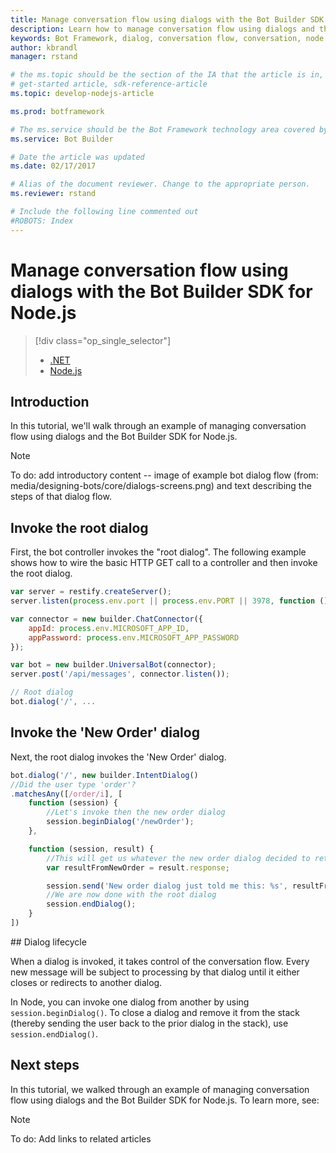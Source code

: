 ```yaml
---
title: Manage conversation flow using dialogs with the Bot Builder SDK for Node.js | Microsoft Docs
description: Learn how to manage conversation flow using dialogs and the Bot Builder SDK for Node.js.
keywords: Bot Framework, dialog, conversation flow, conversation, node.js, node, Bot Builder, SDK
author: kbrandl
manager: rstand

# the ms.topic should be the section of the IA that the article is in, with the suffix -article. Some examples:
# get-started article, sdk-reference-article
ms.topic: develop-nodejs-article

ms.prod: botframework

# The ms.service should be the Bot Framework technology area covered by the article, e.g., Bot Builder, LUIS, Azure Bot Service
ms.service: Bot Builder

# Date the article was updated
ms.date: 02/17/2017

# Alias of the document reviewer. Change to the appropriate person.
ms.reviewer: rstand

# Include the following line commented out
#ROBOTS: Index
---
```

# Manage conversation flow using dialogs with the Bot Builder SDK for Node.js
> [!div class="op_single_selector"]
> * [.NET](bot-framework-dotnet-howto-manage-conversation-flow.md)
> * [Node.js](bot-framework-nodejs-howto-manage-conversation-flow.md)
>

## Introduction

In this tutorial, we'll walk through an example of managing conversation flow using dialogs and the Bot Builder SDK for Node.js. 

> [!NOTE]
> To do: add introductory content -- image of example bot dialog flow (from: media/designing-bots/core/dialogs-screens.png) 
> and text describing the steps of that dialog flow.

## Invoke the root dialog

First, the bot controller invokes the "root dialog". 
The following example shows how to wire the basic HTTP GET call to a controller and then invoke the root dialog. 

```javascript
var server = restify.createServer();
server.listen(process.env.port || process.env.PORT || 3978, function () { });

var connector = new builder.ChatConnector({
    appId: process.env.MICROSOFT_APP_ID,
    appPassword: process.env.MICROSOFT_APP_PASSWORD
});

var bot = new builder.UniversalBot(connector);
server.post('/api/messages', connector.listen());

// Root dialog
bot.dialog('/', ...
```

## Invoke the 'New Order' dialog

Next, the root dialog invokes the 'New Order' dialog. 

```javascript
bot.dialog('/', new builder.IntentDialog()
//Did the user type 'order'?
.matchesAny([/order/i], [ 
    function (session) {
        //Let's invoke then the new order dialog
        session.beginDialog('/newOrder');
    },

    function (session, result) {
        //This will get us whatever the new order dialog decided to return to us
        var resultFromNewOrder = result.response;

        session.send('New order dialog just told me this: %s', resultFromNewOrder');
        //We are now done with the root dialog
        session.endDialog(); 
    }
])
```
##<a id="dialog-lifecycle"></a> Dialog lifecycle

When a dialog is invoked, it takes control of the conversation flow. 
Every new message will be subject to processing by that dialog until it either closes or redirects to another dialog. 

In Node, you can invoke one dialog from another by using `session.beginDialog()`. 
To close a dialog and remove it from the stack (thereby sending the user back to the prior dialog in the stack), use `session.endDialog()`. 

## Next steps

In this tutorial, we walked through an example of managing conversation flow using dialogs and the Bot Builder SDK for Node.js. 
To learn more, see:

> [!NOTE]
> To do: Add links to related articles
